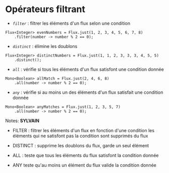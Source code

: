 <!-- .slide: class="" -->

# Opérateurs filtrant

- _`filter`_ : filtrer les éléments d'un flux selon une condition
```java[]
Flux<Integer> evenNumbers = Flux.just(1, 2, 3, 4, 5, 6, 7, 8)
    .filter(number -> number % 2 == 0);
```

- _`distinct`_ : élimine les doublons
```java[]
Flux<Integer> distinctNumbers = Flux.just(1, 1, 2, 3, 3, 3, 4, 5, 5)
    .distinct();
```

- _`all`_ : vérifie si tous les éléments d'un flux satisfont une condition donnée
```java[]
Mono<Boolean> allMatch = Flux.just(2, 4, 6, 8)
    .all(number -> number % 2 == 0);
```

- _`any`_ : vérifie si au moins un des éléments d'un flux satisfait une condition donnée
```java[]
Mono<Boolean> anyMatches = Flux.just(1, 2, 3, 5, 7)
    .all(number -> number % 2 == 0);
```
 <!-- .element: class="list-fragment" -->

Notes:
**SYLVAIN**
* FILTER : 
filtrer les éléments d'un flux en fonction d'une condition
les éléments qui ne satisfont pas la condition sont supprimés du flux

* DISTINCT : 
supprime les doublons du flux, garde un seul élément

* ALL : 
teste que tous les éléments du flux satisfont la condition donnée

* ANY
teste qu'au moins un élément du flux valide la condition donnée
